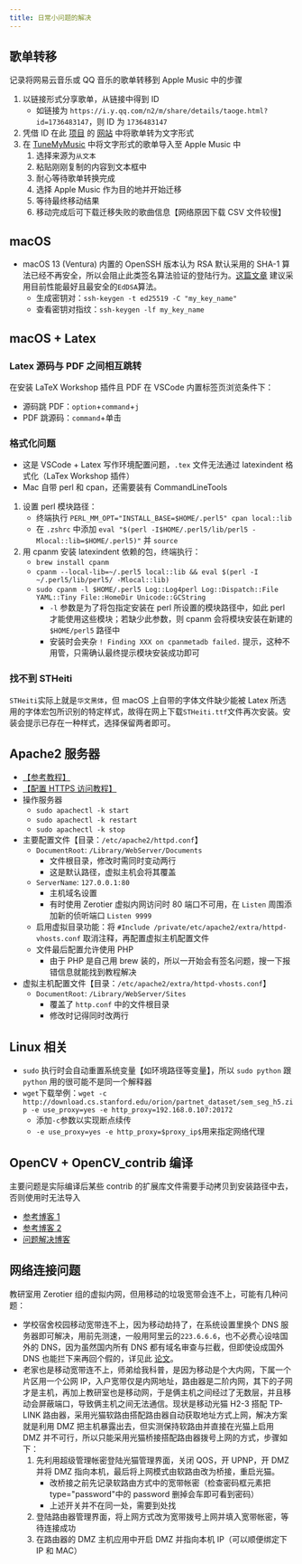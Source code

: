 ```yaml
---
title: 日常小问题的解决
---
```


## 歌单转移

记录将网易云音乐或 QQ 音乐的歌单转移到 Apple Music 中的步骤

1. 以链接形式分享歌单，从链接中得到 ID
   - 如链接为 `https://i.y.qq.com/n2/m/share/details/taoge.html?id=1736483147`，则 ID 为 `1736483147`
2. 凭借 ID 在此 [项目](https://github.com/yueyericardo/Netease-to-Youtube-or-Spotify) 的 [网站](https://yyrcd.com/2018/11/14/n2s-zh/) 中将歌单转为文字形式
3. 在 [TuneMyMusic](https://www.tunemymusic.com/zh-cn/) 中将文字形式的歌单导入至 Apple Music 中
   1. 选择来源为`从文本`
   2. 粘贴刚刚复制的内容到文本框中
   3. 耐心等待歌单转换完成
   4. 选择 Apple Music 作为目的地并开始迁移
   5. 等待最终移动结果
   6. 移动完成后可下载迁移失败的歌曲信息【网络原因下载 CSV 文件较慢】

## macOS

- macOS 13 (Ventura) 内置的 OpenSSH 版本认为 RSA 默认采用的 SHA-1 算法已经不再安全，所以会阻止此类签名算法验证的登陆行为。[这篇文章](https://goteleport.com/blog/comparing-ssh-keys/) 建议采用目前性能最好且最安全的`EdDSA`算法。
  - 生成密钥对：`ssh-keygen -t ed25519 -C "my_key_name"`
  - 查看密钥对指纹：`ssh-keygen -lf my_key_name`

## macOS + Latex

### Latex 源码与 PDF 之间相互跳转

在安装 LaTeX Workshop 插件且 PDF 在 VSCode 内置标签页浏览条件下：

- 源码跳 PDF：`option`+`command`+`j`
- PDF 跳源码：`command`+单击

### 格式化问题

- 这是 VSCode + Latex 写作环境配置问题，`.tex` 文件无法通过 latexindent 格式化（LaTex Workshop 插件）
- Mac 自带 perl 和 cpan，还需要装有 CommandLineTools

1. 设置 perl 模块路径：
   - 终端执行 `PERL_MM_OPT="INSTALL_BASE=$HOME/.perl5" cpan local::lib`
   - 在 `.zshrc` 中添加 `eval "$(perl -I$HOME/.perl5/lib/perl5 -Mlocal::lib=$HOME/.perl5)"` 并 `source`
2. 用 cpanm 安装 latexindent 依赖的包，终端执行：
   - `brew install cpanm`
   - `cpanm --local-lib=~/.perl5 local::lib && eval $(perl -I ~/.perl5/lib/perl5/ -Mlocal::lib)`
   - `sudo cpanm -l $HOME/.perl5 Log::Log4perl Log::Dispatch::File YAML::Tiny File::HomeDir Unicode::GCString`
     - `-l` 参数是为了将包指定安装在 perl 所设置的模块路径中，如此 perl 才能使用这些模块；若缺少此参数，则 cpanm 会将模块安装在新建的 `$HOME/perl5` 路径中
     - 安装时会夹杂 `! Finding XXX on cpanmetadb failed.` 提示，这种不用管，只需确认最终提示模块安装成功即可

### 找不到 STHeiti

`STHeiti`实际上就是`华文黑体`，但 macOS 上自带的字体文件缺少能被 Latex 所选用的字体宏包所识别的特定样式，故得在网上下载`STHeiti.ttf`文件再次安装。安装会提示已存在一种样式，选择保留两者即可。

## Apache2 服务器

- [【参考教程】](https://blog.csdn.net/beyonddeg/article/details/82766395)
- [【配置 HTTPS 访问教程】](https://www.jianshu.com/p/96e63686e374)
- 操作服务器
  - `sudo apachectl -k start`
  - `sudo apachectl -k restart`
  - `sudo apachectl -k stop`
- 主要配置文件【目录：`/etc/apache2/httpd.conf`】
  - `DocumentRoot`: `/Library/WebServer/Documents`
    - 文件根目录，修改时需同时变动两行
    - 这是默认路径，虚拟主机会将其覆盖
  - `ServerName`: `127.0.0.1:80`
    - 主机域名设置
    - 有时使用 Zerotier 虚拟内网访问时 80 端口不可用，在 `Listen` 周围添加新的侦听端口 `Listen 9999`
  - 启用虚拟目录功能：将 `#Include /private/etc/apache2/extra/httpd-vhosts.conf` 取消注释，再配置虚拟主机配置文件
  - 文件最后配置允许使用 PHP
    - 由于 PHP 是自己用 brew 装的，所以一开始会有签名问题，搜一下报错信息就能找到教程解决
- 虚拟主机配置文件【目录：`/etc/apache2/extra/httpd-vhosts.conf`】
  - `DocumentRoot`: `/Library/WebServer/Sites`
    - 覆盖了 `http.conf` 中的文件根目录
    - 修改时记得同时改两行

## Linux 相关

- `sudo` 执行时会自动重置系统变量【如环境路径等变量】，所以 `sudo python` 跟 `python` 用的很可能不是同一个解释器
- `wget`下载举例：`wget -c http://download.cs.stanford.edu/orion/partnet_dataset/sem_seg_h5.zip -e use_proxy=yes -e http_proxy=192.168.0.107:20172`
  - 添加`-c`参数以实现断点续传
  - `-e use_proxy=yes -e http_proxy=$proxy_ip$`用来指定网络代理

## OpenCV + OpenCV_contrib 编译

主要问题是实际编译后某些 contrib 的扩展库文件需要手动拷贝到安装路径中去，否则使用时无法导入

- [参考博客 1](https://blog.csdn.net/weixin_40854506/article/details/115289098)
- [参考博客 2](https://blog.csdn.net/qq_49175257/article/details/124903063)
- [问题解决博客](https://www.its404.com/article/qq_34106574/81668193)

## 网络连接问题

教研室用 Zerotier 组的虚拟内网，但用移动的垃圾宽带会连不上，可能有几种问题：

- 学校宿舍校园移动宽带连不上，因为移动劫持了，在系统设置里换个 DNS 服务器即可解决，用前先测速，一般用阿里云的`223.6.6.6`，也不必费心设啥国外的 DNS，因为虽然国内所有 DNS 都有域名审查与拦截，但即使设成国外 DNS 也能拦下来再回个假的，详见此 [论文](https://www.usenix.org/conference/usenixsecurity21/presentation/hoang)。
- 老家也是移动宽带连不上，师弟给我科普，是因为移动是个大内网，下属一个片区用一个公网 IP，入户宽带仅是内网地址，路由器是二阶内网，其下的子网才是主机，再加上教研室也是移动网，于是俩主机之间经过了无数层，并且移动会屏蔽端口，导致俩主机之间无法通信。现状是移动光猫 H2-3 搭配 TP-LINK 路由器，采用光猫软路由搭配路由器自动获取地址方式上网，解决方案就是利用 DMZ 把主机暴露出去，但实测保持软路由并直接在光猫上启用 DMZ 并不可行，所以只能采用光猫桥接搭配路由器拨号上网的方式，步骤如下：
  1. 先利用超级管理帐密登陆光猫管理界面，关闭 QOS，开 UPNP，开 DMZ 并将 DMZ 指向本机，最后将上网模式由软路由改为桥接，重启光猫。
     - 改桥接之前先记录软路由方式中的宽带帐密（检查密码框元素把 type="password"中的 password 删掉会车即可看到密码）
     - 上述开关并不在同一处，需要到处找
  2. 登陆路由器管理界面，将上网方式改为宽带拨号上网并填入宽带帐密，等待连接成功
  3. 在路由器的 DMZ 主机应用中开启 DMZ 并指向本机 IP（可以顺便绑定下 IP 和 MAC）
